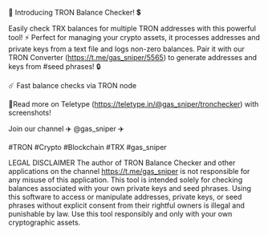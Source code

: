 🤑 Introducing TRON Balance Checker! 💲

Easily check TRX balances for multiple TRON addresses with this powerful tool! ⚡️ Perfect for managing your crypto assets, it processes addresses and private keys from a text file and logs non-zero balances. Pair it with our TRON Converter (https://t.me/gas_sniper/5565) to generate addresses and keys from #seed phrases! 🔒

☄️ Fast balance checks via TRON node

📌Read more on Teletype (https://teletype.in/@gas_sniper/tronchecker) with screenshots! 

 Join our channel ✈️ @gas_sniper ✈️

#TRON #Crypto #Blockchain #TRX #gas_sniper

LEGAL DISCLAIMER
The author of TRON Balance Checker and other applications on the channel https://t.me/gas_sniper is not responsible for any misuse of this application. This tool is intended solely for checking balances associated with your own private keys and seed phrases. Using this software to access or manipulate addresses, private keys, or seed phrases without explicit consent from their rightful owners is illegal and punishable by law. Use this tool responsibly and only with your own cryptographic assets.
